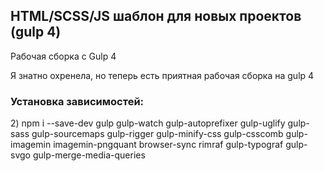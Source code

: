 <h2>HTML/SCSS/JS шаблон для новых проектов (gulp 4)</h2>

Рабочая сборка с Gulp 4

<p>Я знатно охренела, но теперь есть приятная рабочая сборка на gulp 4</p>

<h3>Установка зависимостей:</h2>

<p>2) npm i --save-dev gulp gulp-watch gulp-autoprefixer gulp-uglify gulp-sass gulp-sourcemaps gulp-rigger gulp-minify-css gulp-csscomb gulp-imagemin imagemin-pngquant browser-sync rimraf gulp-typograf gulp-svgo gulp-merge-media-queries</p>
